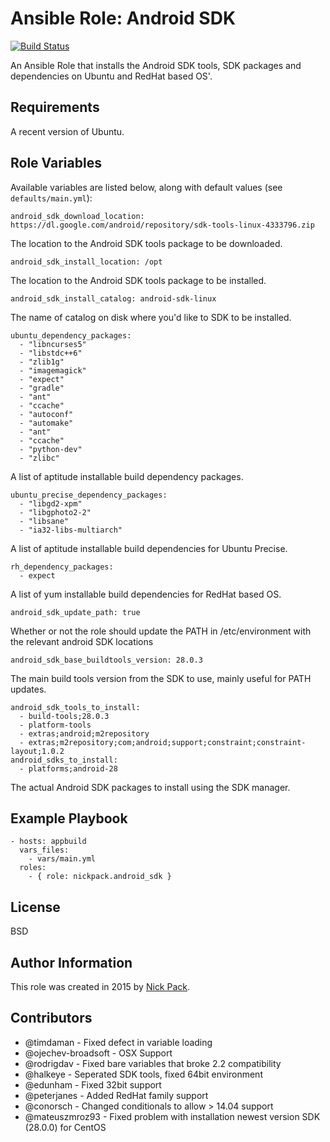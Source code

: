 # Ansible Role: Android SDK

[![Build Status](https://travis-ci.org/nickpack/ansible-role-android-sdk.svg?branch=master)](https://travis-ci.org/nickpack/ansible-role-android-sdk)

An Ansible Role that installs the Android SDK tools, SDK packages and dependencies on Ubuntu and RedHat based OS'.

## Requirements

A recent version of Ubuntu.

## Role Variables

Available variables are listed below, along with default values (see `defaults/main.yml`):

    android_sdk_download_location: https://dl.google.com/android/repository/sdk-tools-linux-4333796.zip

The location to the Android SDK tools package to be downloaded.

    android_sdk_install_location: /opt
    
The location to the Android SDK tools package to be installed.

    android_sdk_install_catalog: android-sdk-linux

The name of catalog  on disk where you'd like to SDK to be installed.

    ubuntu_dependency_packages:
      - "libncurses5"
      - "libstdc++6"
      - "zlib1g"
      - "imagemagick"
      - "expect"
      - "gradle"
      - "ant"
      - "ccache"
      - "autoconf"
      - "automake"
      - "ant"
      - "ccache"
      - "python-dev"
      - "zlibc"

A list of aptitude installable build dependency packages.

    ubuntu_precise_dependency_packages:
      - "libgd2-xpm"
      - "libgphoto2-2"
      - "libsane"
      - "ia32-libs-multiarch"

A list of aptitude installable build dependencies for Ubuntu Precise.

    rh_dependency_packages:
      - expect

A list of yum installable build dependencies for RedHat based OS.

    android_sdk_update_path: true

Whether or not the role should update the PATH in /etc/environment with the relevant android SDK locations

    android_sdk_base_buildtools_version: 28.0.3

The main build tools version from the SDK to use, mainly useful for PATH updates.

    android_sdk_tools_to_install:
      - build-tools;28.0.3
      - platform-tools
      - extras;android;m2repository
      - extras;m2repository;com;android;support;constraint;constraint-layout;1.0.2
    android_sdks_to_install:
      - platforms;android-28


The actual Android SDK packages to install using the SDK manager.

## Example Playbook

    - hosts: appbuild
      vars_files:
        - vars/main.yml
      roles:
        - { role: nickpack.android_sdk }

## License

BSD

## Author Information

This role was created in 2015 by [Nick Pack](https://github.com/nickpack).

## Contributors

* @timdaman - Fixed defect in variable loading
* @ojechev-broadsoft - OSX Support
* @rodrigdav - Fixed bare variables that broke 2.2 compatibility
* @halkeye - Seperated SDK tools, fixed 64bit environment
* @edunham - Fixed 32bit support
* @peterjanes - Added RedHat family support
* @conorsch - Changed conditionals to allow > 14.04 support
* @mateuszmroz93 -  Fixed problem with installation newest version SDK (28.0.0) for CentOS
